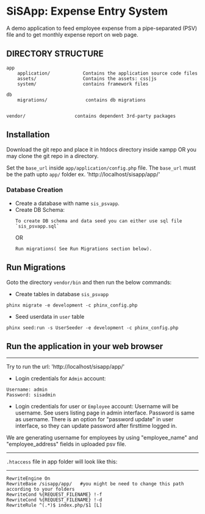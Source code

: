 SiSApp: Expense Entry System
===============================
A demo application to feed employee expense from a pipe-separated (PSV) file and to get monthly expense report on web page.
 
DIRECTORY STRUCTURE
-------------------

```
app
    application/            Contains the application source code files
    assets/                 Contains the assets: css|js
    system/                 contains framework files

db
    migrations/              contains db migrations


vendor/                  contains dependent 3rd-party packages

```


Installation
--------------

Download the git repo and place it in htdocs directory inside xampp
OR you may clone the git repo in a directory.

Set the `base_url` inside `app/application/config.php` file.
The `base_url` must be the path upto `app/` folder ex. 'http://localhost/sisapp/app/'

### Database Creation

* Create a database with name `sis_psvapp`.
* Create DB Schema:
	``` 
	To create DB schema and data seed you can either use sql file `sis_psvapp.sql`
	```
	OR 
	```
	Run migrations( See Run Migrations section below).
	```
## Run Migrations

Goto the directory `vendor/bin` and then run the below commands:
* Create tables in database `sis_psvapp`
``` 
phinx migrate -e development -c phinx_config.php 
```
* Seed userdata in `user` table
``` 
phinx seed:run -s UserSeeder -e development -c phinx_config.php 
```

## Run the application in your web browser
------------------------------------------

Try to run the url: 'http://localhost/sisapp/app/'

* Login credentials for `Admin` account:
```
Username: admin
Password: sisadmin
```
* Login credentials for user or `Employee` account:
Username will be username. See users listing page in admin interface.
Password is same as username.
There is an option for "password update" in user interface, so they can update password after firsttime logged in. 

We are generating username for employees by using "employee_name" and "employee_address" fields in uploaded psv file.

*******************************************
``` .htaccess ``` file in app folder will look like this:
*******************************************
```
RewriteEngine On
RewriteBase /sisapp/app/   #you might be need to change this path according to your folders
RewriteCond %{REQUEST_FILENAME} !-f
RewriteCond %{REQUEST_FILENAME} !-d
RewriteRule ^(.*)$ index.php/$1 [L]

```
